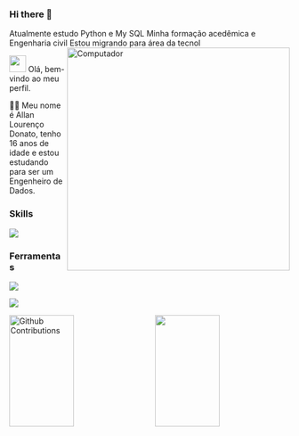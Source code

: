 ### Hi there 👋
Atualmente estudo Python e My SQL
Minha formação acedêmica e Engenharia civil 
Estou migrando para área da tecnol
<img src="Images/computer-illustration (1).png" min-width="400px" max-width="400px" width="400px" align="right" alt="Computador">

<p align="left"> 
<img src="https://media.giphy.com/media/hvRJCLFzcasrR4ia7z/giphy.gif" width="30px"> Olá, bem-vindo ao meu perfil.
</p>    

 👨‍💻 Meu nome é Allan Lourenço Donato, tenho 16 anos de idade e estou estudando para ser um Engenheiro de Dados.
 
### Skills
<p align="left">
    <img src= "https://img.shields.io/badge/Python-3776AB?style=for-the-badge&logo=python&logoColor=white">
  </p>

### Ferramentas
<p align="left">
    <img src= "https://img.shields.io/badge/Visual_Studio_Code-0078D4?style=for-the-badge&logo=visual%20studio%20code&logoColor=white">
  </p>
<p align="left">
    <img src= "https://img.shields.io/badge/PyCharm-000000.svg?&style=for-the-badge&logo=PyCharm&logoColor=white">
  </p>


<p>
  <img 
       width="48%"  
       min-width="420px" 
       height="200px" 
       align="right" 
       src= "https://github-readme-stats.vercel.app/api?username=AllanDonato7&show_icons=true&theme=radical&hide_border=true"/>
</p>
  
  
<p>
  <img 
        width="48%" 
        min-width="420px" 
        height="200px" 
        align="center" 
        alt="Github Contributions" src="https://github-readme-streak-stats.herokuapp.com/?user=AllanDonato7&theme=radical&hide_border=true" title="Github Contributions"/>
</p>  
 
